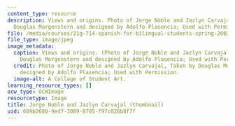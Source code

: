 ```yaml
---
content_type: resource
description: Views and origins. Photo of Jorge Noble and Jazlyn Carvajal, Taken by
  Douglas Morgenstern and designed by Adolfo Plasencia; Used with Permission.
file: /media/courses/21g-714-spanish-for-bilingual-students-spring-2003/609b26809ed730898705f97c026b8f7f_21g-714s03.jpg
file_type: image/jpeg
image_metadata:
  caption: Views and origins. (Photo of Jorge Noble and Jazlyn Carvajal, Taken by
    Douglas Morgenstern and designed by Adolfo Plasencia; Used with Permission)
  credit: Photo of Jorge Noble and Jazlyn Carvajal, Taken by Douglas Morgenstern and
    designed by Adolfo Plasencia; Used with Permission.
  image-alt: A Collage of Student Art.
learning_resource_types: []
ocw_type: OCWImage
resourcetype: Image
title: Jorge Noble and Jazlyn Carvajal (thumbnail)
uid: 609b2680-9ed7-3089-8705-f97c026b8f7f
---
```

